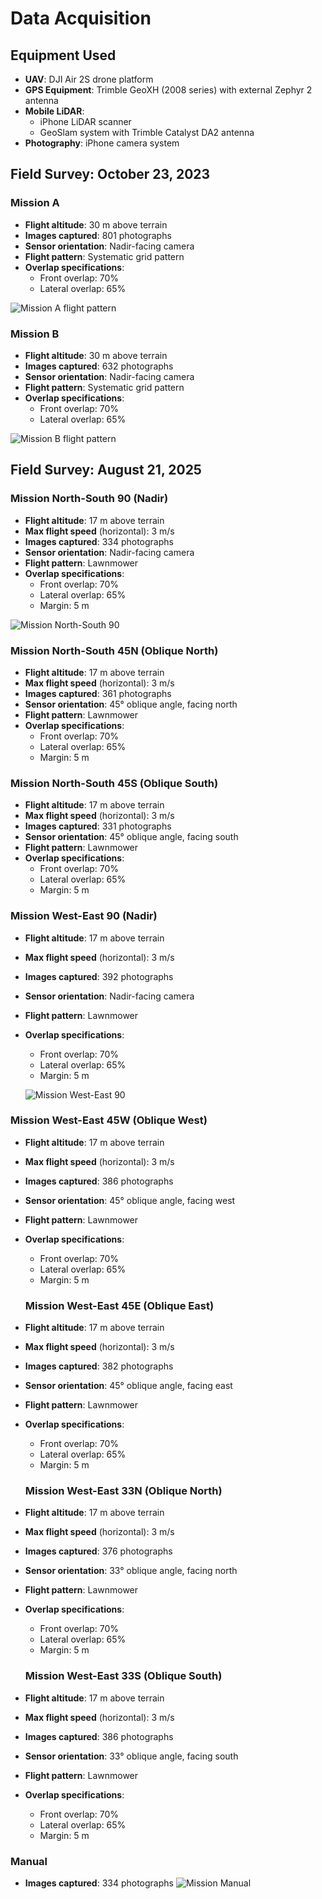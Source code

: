 # Data Acquisition

## Equipment Used

- **UAV**: DJI Air 2S drone platform
- **GPS Equipment**: Trimble GeoXH (2008 series) with external Zephyr 2 antenna
- **Mobile LiDAR**: 
  - iPhone LiDAR scanner
  - GeoSlam system with Trimble Catalyst DA2 antenna
- **Photography**: iPhone camera system

## Field Survey: October 23, 2023

### Mission A
- **Flight altitude**: 30 m above terrain
- **Images captured**: 801 photographs
- **Sensor orientation**: Nadir-facing camera
- **Flight pattern**: Systematic grid pattern
- **Overlap specifications**: 
  - Front overlap: 70%
  - Lateral overlap: 65%

![Mission A flight pattern](figures/mission_a.png)

### Mission B  
- **Flight altitude**: 30 m above terrain
- **Images captured**: 632 photographs
- **Sensor orientation**: Nadir-facing camera
- **Flight pattern**: Systematic grid pattern
- **Overlap specifications**:
  - Front overlap: 70%
  - Lateral overlap: 65%

![Mission B flight pattern](figures/mission_b.png)

## Field Survey: August 21, 2025

### Mission North-South 90 (Nadir)
- **Flight altitude**: 17 m above terrain
- **Max flight speed** (horizontal): 3 m/s
- **Images captured**: 334 photographs
- **Sensor orientation**: Nadir-facing camera
- **Flight pattern**: Lawnmower
- **Overlap specifications**:
  - Front overlap: 70%
  - Lateral overlap: 65%
  - Margin: 5 m

![Mission North-South 90](figures/ns.png)

### Mission North-South 45N (Oblique North)
- **Flight altitude**: 17 m above terrain
- **Max flight speed** (horizontal): 3 m/s
- **Images captured**: 361 photographs
- **Sensor orientation**: 45° oblique angle, facing north
- **Flight pattern**: Lawnmower
- **Overlap specifications**:
  - Front overlap: 70%
  - Lateral overlap: 65%
  - Margin: 5 m

### Mission North-South 45S (Oblique South)
- **Flight altitude**: 17 m above terrain
- **Max flight speed** (horizontal): 3 m/s
- **Images captured**: 331 photographs
- **Sensor orientation**: 45° oblique angle, facing south
- **Flight pattern**: Lawnmower
- **Overlap specifications**:
  - Front overlap: 70%
  - Lateral overlap: 65%
  - Margin: 5 m

### Mission West-East 90 (Nadir)
- **Flight altitude**: 17 m above terrain
- **Max flight speed** (horizontal): 3 m/s
- **Images captured**: 392 photographs
- **Sensor orientation**: Nadir-facing camera
- **Flight pattern**: Lawnmower
- **Overlap specifications**:
  - Front overlap: 70%
  - Lateral overlap: 65%
  - Margin: 5 m

  ![Mission West-East 90](figures/we.png)

### Mission West-East 45W (Oblique West)
- **Flight altitude**: 17 m above terrain
- **Max flight speed** (horizontal): 3 m/s
- **Images captured**: 386 photographs
- **Sensor orientation**: 45° oblique angle, facing west
- **Flight pattern**: Lawnmower
- **Overlap specifications**:
  - Front overlap: 70%
  - Lateral overlap: 65%
  - Margin: 5 m

  ### Mission West-East 45E (Oblique East)
- **Flight altitude**: 17 m above terrain
- **Max flight speed** (horizontal): 3 m/s
- **Images captured**: 382 photographs
- **Sensor orientation**: 45° oblique angle, facing east
- **Flight pattern**: Lawnmower
- **Overlap specifications**:
  - Front overlap: 70%
  - Lateral overlap: 65%
  - Margin: 5 m

  ### Mission West-East 33N (Oblique North)
- **Flight altitude**: 17 m above terrain
- **Max flight speed** (horizontal): 3 m/s
- **Images captured**: 376 photographs
- **Sensor orientation**: 33° oblique angle, facing north
- **Flight pattern**: Lawnmower
- **Overlap specifications**:
  - Front overlap: 70%
  - Lateral overlap: 65%
  - Margin: 5 m

  ### Mission West-East 33S (Oblique South)
- **Flight altitude**: 17 m above terrain
- **Max flight speed** (horizontal): 3 m/s
- **Images captured**: 386 photographs
- **Sensor orientation**: 33° oblique angle, facing south
- **Flight pattern**: Lawnmower
- **Overlap specifications**:
  - Front overlap: 70%
  - Lateral overlap: 65%
  - Margin: 5 m

### Manual
- **Images captured**: 334 photographs
  ![Mission Manual](figures/manual.png)


